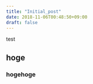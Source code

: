 ```yaml
---
title: "Initial_post"
date: 2018-11-06T00:48:50+09:00
draft: false
---
```


test


## hoge

### hogehoge

